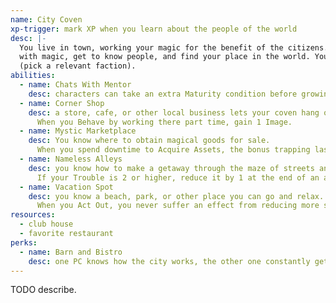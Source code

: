 ```yaml
---
name: City Coven
xp-trigger: mark XP when you learn about the people of the world
desc: |-
  You live in town, working your magic for the benefit of the citizens. You'll solve mundane problems
  with magic, get to know people, and find your place in the world. You stay with some local adults
  (pick a relevant faction).
abilities:
  - name: Chats With Mentor
    desc: characters can take an extra Maturity condition before growing up.
  - name: Corner Shop
    desc: a store, cafe, or other local business lets your coven hang out.
      When you Behave by working there part time, gain 1 Image.
  - name: Mystic Marketplace
    desc: You know where to obtain magical goods for sale.
      When you spend downtime to Acquire Assets, the bonus trapping lasts until you acquire another one.
  - name: Nameless Alleys
    desc: you know how to make a getaway through the maze of streets and byways.
      If your Trouble is 2 or higher, reduce it by 1 at the end of an adventure.
  - name: Vacation Spot
    desc: you know a beach, park, or other place you can go and relax.
      When you Act Out, you never suffer an effect from reducing more stress than you have.
resources:
  - club house
  - favorite restaurant
perks:
  - name: Barn and Bistro
    desc: one PC knows how the city works, the other one constantly gets it wrong
---
```


TODO describe.